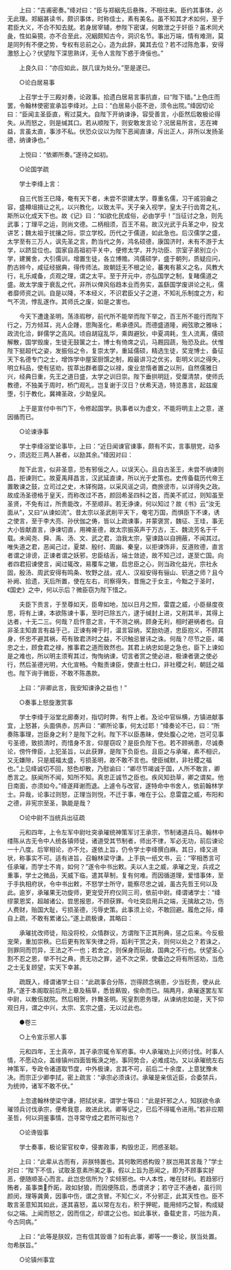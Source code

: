 <!-- { "loadSidebar": true } -->
　　上曰：“吉甫密奏。”绛对曰：“臣与郑絪先后悬殊，不相往来。臣约其事体，必无此理。郑絪甚读书，颇识事体，时称佳士，素有美名。虽不知其才术如何，至于君臣大义，不合不知去就。若身居宰辅，参陛下密谋，何敢泄之于奸臣？虽术同犬彘，性如枭獍，亦不合至此，况絪颇知古今，洞识名节。事出万端，情有难测，莫是同列有不便之势，专权有忌前之心，造为此辞，冀其去位？若不过陈危事，安得激怒上心？伏望陛下深思熟详，无令人言陛下惑于谗佞也。” 

　　上良久曰：“亦应如此，朕几误为处分。”至是遂已。 

　　○论白居易事 

　　上召学士于三殿对奏，论政事。拾遗白居易言事抗直，曰“陛下错。”上色庄而罢，令翰林使密宣承旨李绛对。上曰：“白居易小臣不逊，须令出院。”绛因切论曰：“臣闻主圣臣直，宥过莫大。自陛下开纳谏诤，容受善言，小臣然后敢极论得失。从而怒之，则是缄其口。若从顺陛下，则安敢发言论？况居易所言，志在裨益，言虽太直，事涉不私。伏恐众议以为陛下恶闻直谏，斥出正人，非所以发扬圣德，纳谏诤也。” 

　　上悦曰：“依卿所奏。”遂待之如初。 

　　○论国学疏 

　　学士李绛上言： 

　　自三代哲王已降，奄有天下者，未尝不崇建太学，尊重名儒，习干戚羽龠之容，盛樽俎揖让之礼，以兴教化，以致太平。天子亲入视学，皇太子行齿胄之礼，斯所以化成天下也。故《记》曰：“如欲化民成俗，必由学乎！”当征讨之急，则先武事；丁理平之运，则尚文德。二柄相须，百王不易。故汉光武于兵革之中，投戈讲艺；魏太祖于扰攘之际，崇立学校。历代之于儒道，如此急也。后汉儒学之盛，太学至有三万人，讽先圣之言，酌当代之务，鸿名硕德，康国济时，未有不游于太学，以跻显位也。国家自高祖初平关中，便修太学，并为功臣、宗室子弟别立小学，建黉舍，大引儒训，增置生徒，各立博赡。鸿儒硕学，盛于朝列，质疑应问，酌古辨今，咸征经据典，得传师法。故朝廷无不根之论，蕃夷有慕义之名，风教大行，礼乐咸备，贞观之理，谓之太平。至于开元中，亦弘国学之制，复睹儒道之盛。故太学废于衰乱之代，非所以俾风俗趋本业而务实，盖繇国学废讲论之礼，儒者靡师资之训。自是以降，不本经义，不识君臣父子之道，不知礼乐制度之方，和气不流，悖乱遂作。其师氏之废，如是之害也。 

　　今天下遭逢圣明，荡涤瑕秽，前代所不能举而陛下举之，百王所不能行而陛下行之，万方倾耳，兆人企踵，思陶圣化，希承德风。而德盛道隆，阙弦歌之雅咏；政流化洽，鲜儒学之高风。顷自胡寇乱华，乘舆避狄，中夏凋耗，生人流离，儒硕解散，国学毁废，生徒无鼓箧之士，博士有倚席之讥，马厩园蔬，殆恐及此。伏惟陛下挺超代之姿，发振俗之令，复崇太学，重延儒硕，精选生徒，奖宠博士，备征天下名德专门之士，增饰学中屋室厨馔之制，殿最讲习之优劣，彰明义训之得失，明立科品，使有惩劝，拔萃出群者靡之以禄，废业怠惰者置之以刑，自然儒雅日兴，经典日重，先王之道日盛，太学之训日崇。陛下垂拱明廷，受厘清禁，使师氏教德，不独美于周时，桥门观礼，岂复谢于汉日？伏希天造，特览愚言，起兹废堕，引于教化，冀裨圣政，少助皇风。 

　　上于是宣付中书门下，令修起国学。执事者以为虚文，不能将明主上之意，遂因循而已。 

　　○论谏诤事 

　　学士李绛浴堂论事毕，上曰：“近日闻谏官谏事，颇有不实，言事朋党，动多ゥ，须远贬三两人甚者，以励其余。”绛因对曰： 

　　陛下此言，似非圣意，恐有邪佞之人，以误天心。且自古圣王，未尝不纳谏则昌，拒谏则亡。故夏禹拜昌言，汉武延直谏，所以光于史策也。史传备载历代帝王置敢谏之鼓，立司过之史，木铎徇路，以采风谣之词，商旅谤市，以详得失之政。故成汤圣德格于皇天，而称改过不吝，颜回希圣四科之首，而美不贰过，则知虽至圣贤，不免有过，所贵能改，不至顺非。若无诤谏，何以知过？故《书》云“汝无面从”，又曰“从谏如流”。昔太宗以圣武削平天下，奄宅万国，而惧臣下不谏，诱之使言，至于李大亮、孙伏伽之俦，皆以上疏谏事，并蒙褒赏，魏征、王珪，事无大小皆献直言，诤谏切直，用裨圣德，故太宗振英声于万古，王、魏流芳名于千载。未闻尧、舜、禹、汤、文、武之君，洎我太宗，窒谏路以自拥蔽，不闻其过。唯失道之君，恶闻己过，夏桀、殷纣、周幽、秦皇，以拒谏饰非，反道败德，直言者谓之诽谤，正谏者谓之妖邪，忠臣结舌，端士敛迹，故不知己过，遂至亡国。向者四君招谏使言，闻过辄改，易覆车之辙，启忠臣之心，则当政化益光，宗社永固，殷汤、周武安得有鸣条、牧野之战，戎人、汉祖安得有骊山、轵道之师？且今补阙、拾遗，天后所置，使在左右，司察得失，昔施之于女主，今黜之于圣时，《国史》之中，何以示后？微臣窃为陛下惜之。 

　　夫臣下贡言，于至尊如天，臣卑如地，加以日月之照，雷霆之威，小臣昼度夜思，将有上谏，本欲陈谏十事，至时已除五六，逮于缄封上进，又削其半，其得上达者，十无二三。何哉？启忤意之言，干不测之祸，顾身无利，相时避祸者也。自非圣主知直言有益于己，正谏有裨于时，温言容纳，奖励劝道，忠臣抱义，不顾其身，怀忠不避其祸，苟有致君济时之益，不识触忌冒讳之诛。何哉？尽节之臣，竭忠之士，顾食君之禄，推事君之道而致然也。其君上纳忠如是之急也，臣下上谏如是之难也，所以明主须宥其过，恂恂纳谏，切言者赏之使必进，极谏者褒之使必行，然后圣德光明，大化宣畅。今黜责谏臣，使直士杜口，非社稷之利，朝廷之福也。陛下询于微臣，不敢不陈愚款。 

　　上曰：“非卿此言，我安知谏诤之益也！” 

　　○奏事上怒旋激赏事 

　　学士李绛于浴堂北廊奏对，指切时弊，有忤上者。及论中官纵横，方镇进献事宜，上怒甚，头面俱赤，厉声曰：“卿所论事，何太过耶！”绛奏论不已，曰：“所奏陈事理，岂臣身之利？是陛下之利。陛下不以臣愚昧，使处腹心之地，岂可见事亏圣德，致损清时，而惜身不言，仰屋窃叹？是臣负陛下也。若不顾祸患，尽诚奏论，傍忤倖臣，上犯圣旨，以此获罪，是陛下负臣也。且臣之与承璀，素不相识，又无嫌隙，只是威福太盛，亏损圣明，故不敢不言也。使臣缄默，非社稷之福也。”上见绛诚切不回，怒色却散，乃慰谕曰：“卿尽节竭诚于国，人所不敢言，卿悉言之。朕闻所不闻，知所不知。真忠正诚节之臣也。疾风知劲草，卿之谓矣。他日南面，亦须如今。”绛遂拜谢而退。上遽令与改官，遂特命中书舍人，依前翰林学士。异哉，论事过则怒，正理当则悦，不迁于事，唯在于公。息雷霆之威，布阳和之德，非宪宗至圣，孰能是哉？ 

　　○论中尉不当统兵出征疏 

　　元和四年，上令左军中尉吐突承璀统神策军讨王承宗，节制诸道兵马。翰林中缕陈从古无令中人统各镇师徒，诸道受其节制者，师出不律，军必无功，前后谏论一十八度。后宰相论，亦不允，遂依上旨，仍令学士李绛撰白麻。其日，绛又进状，称事实不可。适有进旨，召翰林梁守谦。上手执一纸文书，云：“宰相悉言可任承璀，而学士不肯，如何？”遂令中书出敕。夫以人主之威，承璀之宠，兵戎之重事，学士之微品，天威下临，遣其草制，复有何难。而因循道理，爱惜事体，至于手执相府状，令中书出敕，不怒学士所守，能察尽忠之诚，虽古先哲王何以及此。逾岁，承璀果无功旋师，更宠受开府仪同三司，依前中尉。绛谓诸学士：“绛缪蒙恩奖，超越诸公，尝思报恩，不顾获罪。今吐突启用兵之端，无擒敌之功，伤人费财，贻国大耻，亏损圣德，污辱史策。此事须上论，不敢回避。履危之际，绛自上疏，不敢有累诸公。”遂上疏极谏，其略曰： 

　　承璀扰改师徒，陷没将校，众情群议，方谓陛下正其刑典，惩之后来。今反极宠荣，重加崇秩。已后更有败军失律之将，蹈利干赏之夫，则何以处之？若诛之，则罪同而罚异，王法之不一也；若舍之，则保身而玩敌，国典之不行也。伏望圣心割不忍之恩，举不刊之典，责无功之罪，追不次之荣，使备边之将有所惩劝，当危之士无复顾望，实天下幸甚。 

　　疏既入，绛谓诸学士曰：“此疏事合分陈，岂得顾念祸患，少当贬责，使从此辞。”遂于本阁取前后所上章及稿草，悉皆爇毁，俟命而已。隔两月，承璀遂罢左军中尉，以散伍就院。然后相贺，抃舞圣明。宪皇割恩务理，从谏纳忠如是，天下仰观日月，谓之中兴，太宗、玄宗之盛，无以过此也。 

　　●卷三 

　　○上令宣示邪人事 

　　元和四年，王士真卒，其子承宗辄令军府事。中人承璀劝上兴师讨伐。时事人情，不愿动众，盖缘镇州四面皆叛涣之地，事同势合，必难成功。又以承璀统左右神策军，专政令诸道取节度，中外极谏，言其不可，前后二十余度，上意犹豫未决。而宗正少卿李拭，密上疏言：“承宗必须诛讨。承璀是亲信近臣，合委禁兵，为统帅，诸军不敢不伏。” 

　　上忽遣翰林使梁守谦，把拭状来，谓学士等曰：“此是奸邪之人，知朕欲令承璀领兵讨伐承宗，便希我意，故进此状。卿等记之，已后不得辄令进用。”若非应期圣哲，何以洞鉴事情，岂寻常守成之君所可拟也？ 

　　○论谗毁事 

　　学士奏事，极论宦官权幸，侵害政事，构毁忠正，罔惑圣聪。 

　　上曰：“此辈从古而有，非朕特置也。其何敢罔惑构毁？朕岂用其言哉？”学士对曰：“陛下不信，试取圣意素所美之事，假以上旨为恶闻之，即为不顾事实好恶，便随顺圣心而言。此岂忠信所为？实倾邪也。中人本性，唯在财利。若趋邪行贿者，虽事类乔跖，政如豺狼，而因便陈启，悉谓贤才；若守正不通者，虽行同颜闵，理等龚黄，因事中伤，谓之贪冒。不知仁义，不分邪正，此其天性也。臣不敢言圣意知其如此，遂其喜怒，盖以常在左右，积于狎昵，能用倾巧之智，构成疑似之端。上闻而怒之，因而信之，却谓之公也。如此事状，备载史言，巧拙为真，今古同病。” 

　　上曰：“此等是朕奴，岂有信其毁谮？如有此事，卿等一一奏论，朕当处置。勿希朕旨。” 

　　○论镇州事宜 

